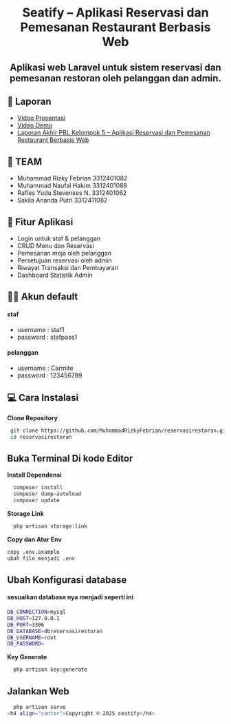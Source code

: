 <h1 align="center">Seatify – Aplikasi Reservasi dan Pemesanan Restaurant Berbasis Web </h1>

<h2 align="center">Aplikasi web Laravel untuk sistem reservasi dan pemesanan restoran oleh pelanggan dan admin.</h2>

## 📄 Laporan 
- [Video Presentasi](https://youtu.be/KJ2iPufUeM4?si=1o57Jr1a8oVXY0tG)
- [Video Demo](https://youtu.be/6wJOj5lO4ig)
- [Laporan Akhir PBL Kelompok 5 – Aplikasi Reservasi dan Pemesanan Restaurant Berbasis Web](LaporanAAS_Kel5_IF2C_Pagi.pdf)

## 👥 TEAM 

- Muhammad Rizky Febrian 3312401082
- Muhammad Naufal Hakim 3312401088
- Rafles Yuda Stevenses N. 3312401062
- Sakila Ananda Putri 3312411082

## 📌 Fitur Aplikasi

- Login untuk staf & pelanggan
- CRUD Menu dan Reservasi
- Pemesanan meja oleh pelanggan
- Persetujuan reservasi oleh admin
- Riwayat Transaksi dan Pembayaran
- Dashboard Statistik Admin

## 🧑‍💻 Akun default
#### staf

- username : staf1
- password : stafpass1

#### pelanggan

- username : Carmite
- password : 123456789

## 💻 Cara Instalasi

 **Clone Repository**
   ```bash
    git clone https://github.com/MuhammadRizkyFebrian/reservasirestoran.git
    cd reservasirestoran
   ```

   ## Buka Terminal Di kode Editor

**Install Dependensi**
  ```bash
    composer install
    composer dump-autoload
    composer update
   ```
**Storage Link**
```bash
  php artisan storage:link
```

**Copy dan Atur Env**
  ```bash
  copy .env.example 
  ubah file menjadi .env
   ```
## Ubah Konfigurasi database
#### sesuaikan database nya menjadi seperti ini
```bash
DB_CONNECTION=mysql
DB_HOST=127.0.0.1
DB_PORT=3306
DB_DATABASE=dbreservasirestoran
DB_USERNAME=root
DB_PASSWORD=
```
**Key Generate**
```bash
  php artisan key:generate
```
## Jalankan Web
```bash
  php artisan serve
<h4 align="center">Copyright © 2025 seatify</h4>
